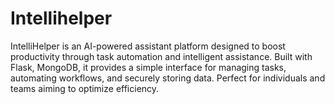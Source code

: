 # Intellihelper
IntelliHelper is an AI-powered assistant platform designed to boost productivity through task automation and intelligent assistance. Built with Flask, MongoDB, it provides a simple interface for managing tasks, automating workflows, and securely storing data. Perfect for individuals and teams aiming to optimize efficiency.
